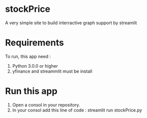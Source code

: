 # stockPrice
A very simple site to build interractive graph support by streamlit



# Requirements
To run, this app need :
1. Python 3.0.0 or higher 
2. yfinance and streammlit must be install 

# Run this app
1. Open a consol in your repository.
2. In your consol add this line of code : streamlit run stockPrice.py

